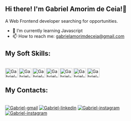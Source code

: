 ## Hi there! I'm Gabriel Amorim de Ceia!👋
A Web Frontend developer searching for opportunities.
- 🌱 I’m currently learning Javascript
- 📫 How to reach me: gabrielamorimdeceia@gmail.com
<h2>My Soft Skills:</h2>
<div style="display: inline_block"><br>
<a href="https://developer.mozilla.org/pt-BR/docs/Web/HTML" target="blank"><img align="center" alt="Gabriel-html" height="30" width="40" src="https://cdn.jsdelivr.net/gh/devicons/devicon@latest/icons/html5/html5-plain.svg" /></a>
<a href="https://developer.mozilla.org/pt-BR/docs/Web/CSS" target="blank"><img align="center" alt="Gabriel-css" height="30" width="40" src="https://cdn.jsdelivr.net/gh/devicons/devicon@latest/icons/css3/css3-original.svg" /></a>
 <a href="https://getbootstrap.com/" target="blank"><img align="center" alt="Gabriel-bootstrap" height="30" width="40" src="https://cdn.jsdelivr.net/gh/devicons/devicon@latest/icons/bootstrap/bootstrap-original.svg" /></a>
<a href="https://tailwindcss.com/" target="blank"><img align="center" alt="Gabriel-tailwind" height="30" width="40" src="https://cdn.jsdelivr.net/gh/devicons/devicon@latest/icons/tailwindcss/tailwindcss-original.svg" /></a>
<a href="https://sass-lang.com/" target="blank"><img align="center" alt="Gabriel-sass" height="30" width="40" src="https://cdn.jsdelivr.net/gh/devicons/devicon@latest/icons/sass/sass-original.svg" /></a>
<a href="https://git-scm.com/doc" target="blank"><img align="center" alt="Gabriel-git" height="30" width="40" src="https://cdn.jsdelivr.net/gh/devicons/devicon@latest/icons/git/git-original.svg" /></a>
<a href="https://developer.mozilla.org/pt-BR/docs/Web/JavaScript" target="blank"><img align="center" alt="Gabriel-javascript" height="30" width="40" src="https://cdn.jsdelivr.net/gh/devicons/devicon@latest/icons/javascript/javascript-plain.svg" /></a>
</div>

##
<h2>My Contacts:</h2>
<div style="display: inline_block"><br>
<a href="mailto:gabrielamorimdeceia@gmail.com" target="blank"><img align="center" alt="Gabriel-gmail" src="https://img.shields.io/badge/Gmail-D14836?style=for-the-badge&logo=gmail&logoColor=white" /></a>
<a href="https://www.linkedin.com/in/gabrielamorimdeceia/" target="blank"><img align="center" alt="Gabriel-linkedin" src="https://img.shields.io/badge/LinkedIn-0077B5?style=for-the-badge&logo=linkedin&logoColor=white" /></a>
<a href="https://www.instagram.com/gabriel._.amorim/" target="blank"><img align="center" alt="Gabriel-instagram" src="https://img.shields.io/badge/Instagram-E4405F?style=for-the-badge&logo=instagram&logoColor=white" /></a>
<a href="https://api.whatsapp.com/send/?phone=5521983856721&text&type=phone_number&app_absent=0" target="blank"><img align="center" alt="Gabriel-instagram" src="https://img.shields.io/badge/WhatsApp-25D366?style=for-the-badge&logo=whatsapp&logoColor=white" /></a>
</div>
